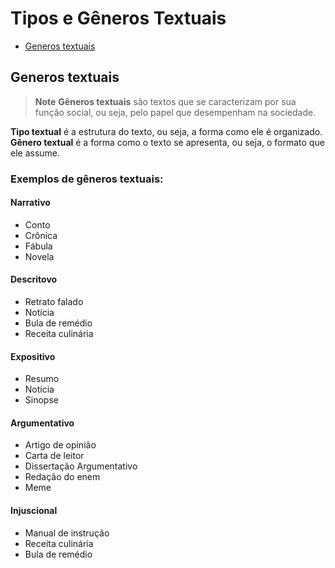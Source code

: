 # Tipos e Gêneros Textuais  

- [Generos textuais](#generos-textuais)

<a name="generos-textuais"></a>
## Generos textuais 

> **Note**
> **Gêneros textuais** são textos que se caracterizam por sua função social, ou seja, pelo papel que desempenham na sociedade.

**Tipo textual** é a estrutura do texto, ou seja, a forma como ele é organizado.
**Gênero textual** é a forma como o texto se apresenta, ou seja, o formato que ele assume.

### Exemplos de gêneros textuais:

#### Narrativo
- Conto
- Crônica
- Fábula
- Novela

#### Descritovo
- Retrato falado
- Notícia
- Bula de remédio
- Receita culinária

#### Expositivo
- Resumo
- Notícia
- Sinopse

#### Argumentativo
- Artigo de opinião 
- Carta de leitor
- Dissertação Argumentativo
- Redação do enem
- Meme

#### Injuscional 
- Manual de instrução 
- Receita culinária
- Bula de remédio
